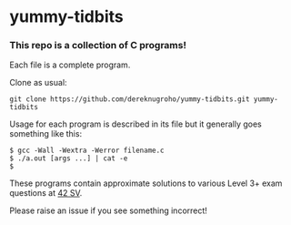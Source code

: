 # yummy-tidbits

### This repo is a collection of C programs!

Each file is a complete program.

Clone as usual:

```
git clone https://github.com/dereknugroho/yummy-tidbits.git yummy-tidbits
```

Usage for each program is described in its file but it generally goes something like this:

```
$ gcc -Wall -Wextra -Werror filename.c
$ ./a.out [args ...] | cat -e
$
```

These programs contain approximate solutions to various Level 3+ exam questions at [42 SV](https://www.42.us.org/).

Please raise an issue if you see something incorrect!

